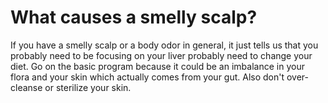 # What causes a smelly scalp?

If you have a smelly scalp or a body odor in general, it just tells us that you probably need to be focusing on your liver probably need to change your diet. Go on the basic program because it could be an imbalance in your flora and your skin which actually comes from your gut. Also don't over-cleanse or sterilize your skin.